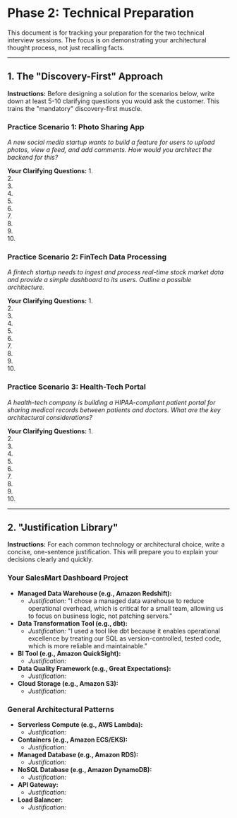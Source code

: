 # Phase 2: Technical Preparation

This document is for tracking your preparation for the two technical interview sessions. The focus is on demonstrating your architectural thought process, not just recalling facts.

---

## 1. The "Discovery-First" Approach

**Instructions:** Before designing a solution for the scenarios below, write down at least 5-10 clarifying questions you would ask the customer. This trains the "mandatory" discovery-first muscle.

### Practice Scenario 1: Photo Sharing App
*A new social media startup wants to build a feature for users to upload photos, view a feed, and add comments. How would you architect the backend for this?*

**Your Clarifying Questions:**
1.  
2.  
3.  
4.  
5.  
6.  
7.  
8.  
9.  
10.  

### Practice Scenario 2: FinTech Data Processing
*A fintech startup needs to ingest and process real-time stock market data and provide a simple dashboard to its users. Outline a possible architecture.*

**Your Clarifying Questions:**
1.  
2.  
3.  
4.  
5.  
6.  
7.  
8.  
9.  
10.  

### Practice Scenario 3: Health-Tech Portal
*A health-tech company is building a HIPAA-compliant patient portal for sharing medical records between patients and doctors. What are the key architectural considerations?*

**Your Clarifying Questions:**
1.  
2.  
3.  
4.  
5.  
6.  
7.  
8.  
9.  
10.  

---

## 2. "Justification Library"

**Instructions:** For each common technology or architectural choice, write a concise, one-sentence justification. This will prepare you to explain your decisions clearly and quickly.

### Your SalesMart Dashboard Project

*   **Managed Data Warehouse (e.g., Amazon Redshift):**
    *   *Justification:* "I chose a managed data warehouse to reduce operational overhead, which is critical for a small team, allowing us to focus on business logic, not patching servers."
*   **Data Transformation Tool (e.g., dbt):**
    *   *Justification:* "I used a tool like dbt because it enables operational excellence by treating our SQL as version-controlled, tested code, which is more reliable and maintainable."
*   **BI Tool (e.g., Amazon QuickSight):**
    *   *Justification:* 
*   **Data Quality Framework (e.g., Great Expectations):**
    *   *Justification:* 
*   **Cloud Storage (e.g., Amazon S3):**
    *   *Justification:* 

### General Architectural Patterns

*   **Serverless Compute (e.g., AWS Lambda):**
    *   *Justification:* 
*   **Containers (e.g., Amazon ECS/EKS):**
    *   *Justification:* 
*   **Managed Database (e.g., Amazon RDS):**
    *   *Justification:* 
*   **NoSQL Database (e.g., Amazon DynamoDB):**
    *   *Justification:* 
*   **API Gateway:**
    *   *Justification:* 
*   **Load Balancer:**
    *   *Justification:* 
